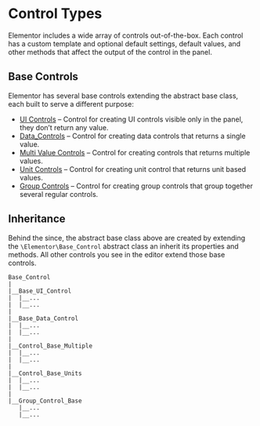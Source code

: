 # Control Types

Elementor includes a wide array of controls out-of-the-box. Each control has a custom template and optional default settings, default values, and other methods that affect the output of the control in the panel.

## Base Controls

Elementor has several base controls extending the abstract base class, each built to serve a different purpose:

* [UI Controls](./ui-controls) – Control for creating UI controls visible only in the panel, they don’t return any value.
* [Data_Controls](./data-controls) – Control for creating data controls that returns a single value.
* [Multi Value Controls](./multi-value-controls) – Control for creating controls that returns multiple values.
* [Unit Controls](./unit-controls) – Control for creating unit control that returns unit based values.
* [Group Controls](./group-controls) – Control for creating group controls that group together several regular controls.

## Inheritance

Behind the since, the abstract base class above are created by extending the `\Elementor\Base_Control` abstract class an inherit its properties and methods. All other controls you see in the editor extend those base controls.

```
Base_Control
|
|__Base_UI_Control
|  |__...
|  |__...
|
|__Base_Data_Control
|  |__...
|  |__...
|
|__Control_Base_Multiple
|  |__...
|  |__...
|
|__Control_Base_Units
|  |__...
|  |__...
|
|__Group_Control_Base
   |__...
   |__...
```
